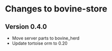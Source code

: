 # Changes to bovine-store

## Version 0.4.0

- Move server parts to bovine_herd
- Update tortoise orm to 0.20
